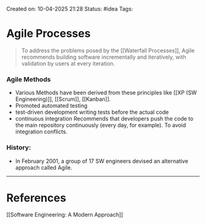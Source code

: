 Created on: 10-04-2025 21:28
Status: #idea
Tags:
# Agile Processes
>To address the problems posed by the [[Waterfall Processes]],  Agile recommends building software incrementally and iteratively, with validation by users at every iteration.

### Agile Methods
- Various Methods have been derived from these principles like [[XP (SW Engineering)]], [[Scrum]], [[Kanban]].
- Promoted automated testing
- test-driven development
	writing tests before the actual code
- continuous integration
	Recommends that developers push the code to the main repository continuously (every day, for example). To avoid integration conflicts.
### History:
- In February 2001, a group of 17 SW engineers devised an alternative approach called Agile. 






-----------------
# References
[[Software Engineering:  A Modern Approach]]